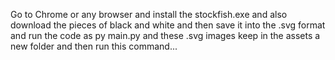 Go to Chrome or any browser and install the stockfish.exe and also download the pieces of black and white and then save it into the .svg format and run the code as py main.py and these .svg images keep in the assets a new folder and then run this command...


